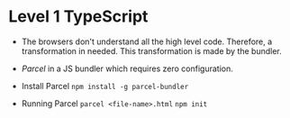 # Level 1 TypeScript

- The browsers don't understand all the high level code. Therefore, a transformation in needed. This transformation is made by the bundler.
- _Parcel_ in a JS bundler which requires zero configuration.

- Install Parcel
`npm install -g parcel-bundler`
- Running Parcel
`parcel <file-name>.html`
`npm init`